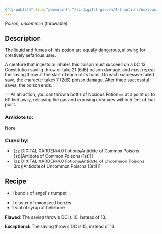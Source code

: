 ```yaml
---
{"dg-publish":true,"permalink":"/zz-digital-garden/4-0-potions/noxious-potion-5th/"}
---
```


*Poison, uncommon* (throwable)

## Description

The liquid and fumes of this potion are equally dangerous, allowing for creatively nefarious uses. 

A creature that ingests or inhales this poison must succeed on a DC 13 Constitution saving throw or take 21 (6d6) poison damage, and must repeat the saving throw at the start of each of its turns. On each successive failed save, the character takes 7 (2d6) poison damage. After three successful saves, the poison ends.

==As an action, you can throw a bottle of Noxious Potion== at a point up to 60 feet away, releasing the gas and exposing creatures within 5 feet of that point.

### Antidote to: 
None

### Cured by:
- [[zz DIGITAL GARDEN/4.0 Potions/Antidote of Common Poisons (1st)\|Antidote of Common Poisons (1st)]]
- [[zz DIGITAL GARDEN/4.0 Potions/Antidote of Uncommon Poisons (3rd)\|Antidote of Uncommon Poisons (3rd)]]

## Recipe:

- 1 bundle of angel's trumpet
* 1 cluster of moonseed berries
* 1 vial of syrup of hellebore

**Flawed**:
The saving throw's DC is 10, instead of 13.

**Exceptional:** 
The saving throw's DC is 15, instead of 13.